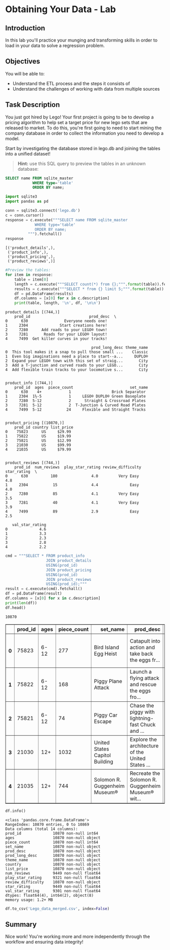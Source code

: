 
# Obtaining Your Data - Lab

## Introduction
In this lab you'll practice your munging and transforming skills in order to load in your data to solve a regression problem.

## Objectives
You will be able to:
* Understand the ETL process and the steps it consists of
* Understand the challenges of working with data from multiple sources 

## Task Description

You just got hired by Lego! Your first project is going to be to develop a pricing algorithm to help set a target price for new lego sets that are released to market. To do this, you're first going to need to start mining the company database in order to collect the information you need to develop a model.

Start by investigating the database stored in lego.db and joining the tables into a unified dataset!

> **Hint:** use this SQL query to preview the tables in an unknown database:
```sql
SELECT name FROM sqlite_master
            WHERE type='table'
            ORDER BY name;
```


```python
import sqlite3
import pandas as pd
```


```python
conn = sqlite3.connect('lego.db')
c = conn.cursor()
response = c.execute("""SELECT name FROM sqlite_master
             WHERE type='table'
             ORDER BY name;
          """).fetchall()
response
```




    [('product_details',),
     ('product_info',),
     ('product_pricing',),
     ('product_reviews',)]




```python
#Preview the tables:
for item in response:
    table = item[0]
    length = c.execute("""SELECT count(*) from {};""".format(table)).fetchall()
    results = c.execute("""SELECT * from {} limit 5;""".format(table)).fetchall()
    df = pd.DataFrame(results)
    df.columns = [x[0] for x in c.description]
    print(table, length, '\n', df, '\n\n')
```

    product_details [(744,)] 
        prod_id                          prod_desc  \
    0      630                Everyone needs one!   
    1     2304              Start creations here!   
    2     7280      Add roads to your LEGO® town!   
    3     7281       Roads for your LEGO® layout!   
    4     7499  Get killer curves in your tracks!   
    
                                          prod_long_desc theme_name  
    0  This tool makes it a snap to pull those small ...    Classic  
    1  Even big imaginations need a place to start--a...     DUPLO®  
    2  Expand your LEGO® town with this set of straig...       City  
    3  Add a T-junction and curved roads to your LEGO...       City  
    4  Add flexible train tracks to your locomotive s...       City   
    
    
    product_info [(744,)] 
        prod_id  ages  piece_count                         set_name
    0      630    4+            1                  Brick Separator
    1     2304  1½-5            1     LEGO® DUPLO® Green Baseplate
    2     7280  5-12            2      Straight & Crossroad Plates
    3     7281  5-12            2  T-Junction & Curved Road Plates
    4     7499  5-12           24     Flexible and Straight Tracks 
    
    
    product_pricing [(10870,)] 
        prod_id country list_price
    0    75823      US     $29.99
    1    75822      US     $19.99
    2    75821      US     $12.99
    3    21030      US     $99.99
    4    21035      US     $79.99 
    
    
    product_reviews [(744,)] 
        prod_id  num_reviews  play_star_rating review_difficulty  star_rating  \
    0      630          180               4.0         Very Easy          4.8   
    1     2304           15               4.4              Easy          4.0   
    2     7280           85               4.1         Very Easy          3.5   
    3     7281           40               4.1         Very Easy          3.9   
    4     7499           89               2.9              Easy          2.5   
    
       val_star_rating  
    0              4.6  
    1              3.3  
    2              2.3  
    3              2.8  
    4              2.2   
    
    



```python
cmd = """SELECT * FROM product_info
                  JOIN product_details
                  USING(prod_id)
                  JOIN product_pricing
                  USING(prod_id)
                  JOIN product_reviews
                  USING(prod_id);"""
result = c.execute(cmd).fetchall()
df = pd.DataFrame(result)
df.columns = [x[0] for x in c.description]
print(len(df))
df.head()
```

    10870





<div>
<style scoped>
    .dataframe tbody tr th:only-of-type {
        vertical-align: middle;
    }

    .dataframe tbody tr th {
        vertical-align: top;
    }

    .dataframe thead th {
        text-align: right;
    }
</style>
<table border="1" class="dataframe">
  <thead>
    <tr style="text-align: right;">
      <th></th>
      <th>prod_id</th>
      <th>ages</th>
      <th>piece_count</th>
      <th>set_name</th>
      <th>prod_desc</th>
      <th>prod_long_desc</th>
      <th>theme_name</th>
      <th>country</th>
      <th>list_price</th>
      <th>num_reviews</th>
      <th>play_star_rating</th>
      <th>review_difficulty</th>
      <th>star_rating</th>
      <th>val_star_rating</th>
    </tr>
  </thead>
  <tbody>
    <tr>
      <th>0</th>
      <td>75823</td>
      <td>6-12</td>
      <td>277</td>
      <td>Bird Island Egg Heist</td>
      <td>Catapult into action and take back the eggs fr...</td>
      <td>Use the staircase catapult to launch Red into ...</td>
      <td>Angry Birds™</td>
      <td>US</td>
      <td>$29.99</td>
      <td>2.0</td>
      <td>4.0</td>
      <td>Average</td>
      <td>4.5</td>
      <td>4.0</td>
    </tr>
    <tr>
      <th>1</th>
      <td>75822</td>
      <td>6-12</td>
      <td>168</td>
      <td>Piggy Plane Attack</td>
      <td>Launch a flying attack and rescue the eggs fro...</td>
      <td>Pilot Pig has taken off from Bird Island with ...</td>
      <td>Angry Birds™</td>
      <td>US</td>
      <td>$19.99</td>
      <td>2.0</td>
      <td>4.0</td>
      <td>Easy</td>
      <td>5.0</td>
      <td>4.0</td>
    </tr>
    <tr>
      <th>2</th>
      <td>75821</td>
      <td>6-12</td>
      <td>74</td>
      <td>Piggy Car Escape</td>
      <td>Chase the piggy with lightning-fast Chuck and ...</td>
      <td>Pitch speedy bird Chuck against the Piggy Car....</td>
      <td>Angry Birds™</td>
      <td>US</td>
      <td>$12.99</td>
      <td>11.0</td>
      <td>4.3</td>
      <td>Easy</td>
      <td>4.3</td>
      <td>4.1</td>
    </tr>
    <tr>
      <th>3</th>
      <td>21030</td>
      <td>12+</td>
      <td>1032</td>
      <td>United States Capitol Building</td>
      <td>Explore the architecture of the United States ...</td>
      <td>Discover the architectural secrets of the icon...</td>
      <td>Architecture</td>
      <td>US</td>
      <td>$99.99</td>
      <td>23.0</td>
      <td>3.6</td>
      <td>Average</td>
      <td>4.6</td>
      <td>4.3</td>
    </tr>
    <tr>
      <th>4</th>
      <td>21035</td>
      <td>12+</td>
      <td>744</td>
      <td>Solomon R. Guggenheim Museum®</td>
      <td>Recreate the Solomon R. Guggenheim Museum® wit...</td>
      <td>Discover the architectural secrets of Frank Ll...</td>
      <td>Architecture</td>
      <td>US</td>
      <td>$79.99</td>
      <td>14.0</td>
      <td>3.2</td>
      <td>Challenging</td>
      <td>4.6</td>
      <td>4.1</td>
    </tr>
  </tbody>
</table>
</div>




```python
df.info()
```

    <class 'pandas.core.frame.DataFrame'>
    RangeIndex: 10870 entries, 0 to 10869
    Data columns (total 14 columns):
    prod_id              10870 non-null int64
    ages                 10870 non-null object
    piece_count          10870 non-null int64
    set_name             10870 non-null object
    prod_desc            10870 non-null object
    prod_long_desc       10870 non-null object
    theme_name           10870 non-null object
    country              10870 non-null object
    list_price           10870 non-null object
    num_reviews          9449 non-null float64
    play_star_rating     9321 non-null float64
    review_difficulty    10870 non-null object
    star_rating          9449 non-null float64
    val_star_rating      9301 non-null float64
    dtypes: float64(4), int64(2), object(8)
    memory usage: 1.2+ MB



```python
df.to_csv('Lego_data_merged.csv', index=False)
```

## Summary
Nice work! You're working more and more independently through the workflow and ensuring data integrity!
